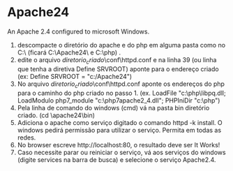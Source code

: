 # Apache24

An Apache 2.4 configured to microsoft Windows.

 1. descompacte o diretório do apache e do php em alguma pasta como no C:\ (ficará C:\Apache24\ e C:\php) .
 2. edite o arquivo $diretorio_criado$\conf\httpd.conf e na linha 39 (ou linha que tenha a diretiva Define SRVROOT) aponte para o endereço criado (ex: Define SRVROOT = "c:/Apache24") 
 3. No arquivo $diretorio_criado$\conf\httpd.conf aponte os endereços do php para o caminho do php criado no passo 1. (ex. LoadFile "c:\php\libpq.dll; LoadModulo php7_module "c:\php7apache2_4.dll"; PHPIniDir "c:\php") 
 5. Pela linha de comando do windows (cmd) vá na pasta bin diretório criado. (cd \apache24\bin)
 6. Adiciona o apache como serviço digitado o comando httpd -k install. O windows pedirá permissão para utilizar o serviço. Permita em todas as redes.
 7. No browser escreve http://localhost:80, o resultado deve ser It Works!
 8. Caso necessite parar ou reiniciar o serviço, vá aos serviços do windows (digite services na barra de busca) e selecione o serviço Apache2.4. 
